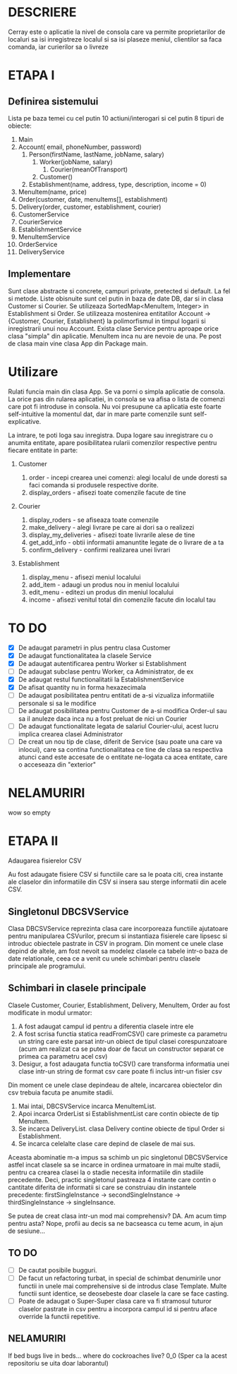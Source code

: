 # DESCRIERE
Cerray este o aplicatie la nivel de consola care va permite proprietarilor de localuri sa isi inregistreze localul si sa isi plaseze meniul, clientilor sa faca comanda, iar curierilor sa o livreze

# ETAPA I
## Definirea sistemului 
Lista pe baza temei cu cel putin 10 actiuni/interogari si cel putin 8 tipuri de obiecte:

1. Main
2. Account( email, phoneNumber, password)
    1. Person(firstName, lastName, jobName, salary)
        1. Worker(jobName, salary)
            1. Courier(meanOfTransport)
        2. Customer()
    2. Establishment(name, address, type, description, income = 0)
3. MenuItem(name, price)
4. Order(customer, date, menuItems[], establishment)
5. Delivery(order, customer, establishment, courier)
6. CustomerService
7. CourierService
8. EstablishmentService
9. MenuItemService
10. OrderService
11. DeliveryService

## Implementare

Sunt clase abstracte si concrete, campuri private, pretected si default. La fel si metode.
Liste obisnuite sunt cel putin in baza de date DB, dar si in clasa Customer si Courier.
Se utilizeaza SortedMap<MenuItem, Integer> in Establishment si Order.
Se utilizeaza mostenirea entitatilor Account -> {Customer, Courier, Establishent} la polimorfismul in timpul logarii si inregistrarii unui nou Account.
Exista clase Service pentru aproape orice clasa "simpla" din aplicatie. MenuItem inca nu are nevoie de una.
Pe post de clasa main vine clasa App din Package main.

# Utilizare

Rulati funcia main din clasa App. Se va porni o simpla aplicatie de consola. 
La orice pas din rularea aplicatiei, in consola se va afisa o lista de comenzi care pot fi introduse in consola.
Nu voi presupune ca aplicatia este foarte self-intuitive la momentul dat, dar in mare parte comenzile sunt self-explicative.

La intrare, te poti loga sau inregistra.
Dupa logare sau inregistrare cu o anumita entitate, apare posibilitatea rularii comenzilor respective pentru fiecare entitate in parte:
1. Customer
    1. order - incepi crearea unei comenzi: alegi localul de unde doresti sa faci comanda si produsele respective dorite.
    2. display_orders - afisezi toate comenzile facute de tine
2. Courier
    1. display_roders - se afiseaza toate comenzile
    2. make_delivery - alegi livrare pe care ai dori sa o realizezi
    3. display_my_deliveries - afisezi toate livrarile alese de tine
    4. get_add_info - obtii informatii amanuntite legate de o livrare de a ta
    5. confirm_delivery - confirmi realizarea unei livrari
    
3. Establishment
    1. display_menu - afisezi meniul localului
    2. add_item - adaugi un produs nou in meniul localului
    3. edit_menu - editezi un produs din meniul localului
    4. income - afisezi venitul total din comenzile facute din localul tau
    

# TO DO
- [x] De adaugat parametri in plus pentru clasa Customer
- [x] De adaugat functionalitatea la clasele Service
- [x] De adaugat autentificarea pentru Worker si Establishment
- [ ] De adaugat subclase pentru Worker, ca Administrator, de ex
- [x] De adaugat restul functionalitatii la EstablishmentService
- [x] De afisat quantity nu in forma hexazecimala
- [ ] De adaugat posibilitatea pentru entitati de a-si vizualiza informatiile personale si sa le modifice
- [ ] De adaugat posibilitatea pentru Customer de a-si modifica Order-ul sau sa il anuleze daca inca nu a fost preluat de nici un Courier
- [ ] De adaugat functionalitate legata de salariul Courier-ului, acest lucru implica crearea clasei Administrator
- [ ] De creat un nou tip de clase, diferit de Service (sau poate una care va inlocui), care sa contina functionalitatea ce tine de clasa sa respectiva atunci cand este accesate de o entitate ne-logata ca acea entitate, care o acceseaza din "exterior" 

# NELAMURIRI
wow so empty 

# ETAPA II
Adaugarea fisierelor CSV

Au fost adaugate fisiere CSV si functiile care sa le poata citi, crea instante ale claselor din informatiile din CSV si insera sau sterge informatii din acele CSV. 

## Singletonul DBCSVService

Clasa DBCSVService reprezinta clasa care incorporeaza functiile ajutatoare pentru manipularea CSVurilor, precum si instantiaza fisierele care lipsesc si introduc obiectele pastrate in CSV in program. Din moment ce unele clase depind de altele, am fost nevoit sa modelez clasele ca tabele intr-o baza de date relationale, ceea ce a venit cu unele schimbari pentru clasele principale ale programului.

## Schimbari in clasele principale
Clasele Customer, Courier, Establishment, Delivery, MenuItem, Order au fost modificate in modul urmator:
1. A fost adaugat campul id pentru a diferentia clasele intre ele
2. A fost scrisa functia statica readFromCSV() care primeste ca parametru un string care este parsat intr-un obiect de tipul clasei corespunzatoare (acum am realizat ca se putea doar de facut un constructor separat ce primea ca parametru acel csv)
3. Desigur, a fost adaugata functia toCSV() care transforma informatia unei clase intr-un string de format csv care poate fi inclus intr-un fisier csv

Din moment ce unele clase depindeau de altele, incarcarea obiectelor din csv trebuia facuta pe anumite stadii. 
1. Mai intai, DBCSVService incarca MenuItemList.
2. Apoi incarca OrderList si EstablishmentList care contin obiecte de tip MenuItem.
3. Se incarca DeliveryList. clasa Delivery contine obiecte de tipul Order si Establishment.
4. Se incarca celelalte clase care depind de clasele de mai sus.

Aceasta abominatie m-a impus sa schimb un pic singletonul DBCSVService astfel incat clasele sa se incarce in ordinea urmatoare in mai multe stadii, pentru ca crearea clasei la o stadie necesita informatiile din stadiile precedente. Deci, practic singletonul pastreaza 4 instante care contin o cantitate diferita de informatii si care se construiau din instantele precedente: firstSingleInstance -> secondSingleInstance -> thirdSingleInstance -> singleInsance.

Se putea de creat clasa intr-un mod mai comprehensiv? DA. Am acum timp pentru asta? Nope, profii au decis sa ne bacseasca cu teme acum, in ajun de sesiune...

## TO DO
- [ ] De cautat posibile bugguri.
- [ ] De facut un refactoring turbat, in special de schimbat denumirile unor functii in unele mai comprehensive si de introdus clase Template. Multe functii sunt identice, se deosebeste doar clasele la care se face casting.
- [ ] Poate de adaugat o Super-Super clasa care va fi stramosul tuturor claselor pastrate in csv pentru a incorpora campul id si pentru aface override la functii repetitive.

## NELAMURIRI
If bed bugs live in beds... where do cockroaches live? 0_0
(Sper ca la acest repositoriu se uita doar laborantul)